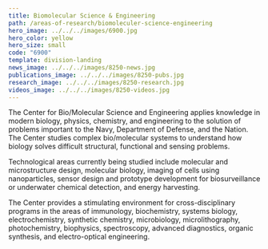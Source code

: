 ```yaml
---
title: Biomolecular Science & Engineering
path: /areas-of-research/biomoleculer-science-engineering
hero_image: ../../../images/6900.jpg
hero_color: yellow
hero_size: small
code: "6900"
template: division-landing
news_image: ../../../images/8250-news.jpg
publications_image: ../../../images/8250-pubs.jpg
research_image: ../../../images/8250-research.jpg
videos_image: ../../../images/8250-videos.jpg
---
```

The Center for Bio/Molecular Science and Engineering applies knowledge in modern biology, physics, chemistry, and engineering to the solution of problems important to the Navy, Department of Defense, and the Nation. The Center studies complex bio/molecular systems to understand how biology solves difficult structural, functional and sensing problems.

Technological areas currently being studied include molecular and microstructure design, molecular biology, imaging of cells using nanoparticles, sensor design and prototype development for biosurveillance or underwater chemical detection, and energy harvesting.

The Center provides a stimulating environment for cross-disciplinary programs in the areas of immunology, biochemistry, systems biology, electrochemistry, synthetic chemistry, microbiology, microlithography, photochemistry, biophysics, spectroscopy, advanced diagnostics, organic synthesis, and electro-optical engineering.